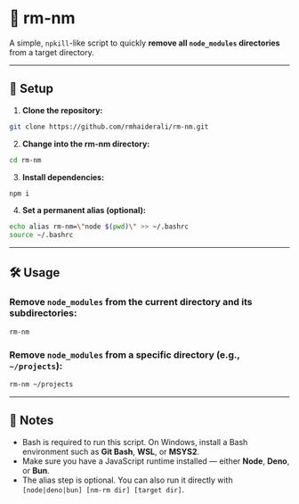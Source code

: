 # 🧹 rm-nm

A simple, `npkill`-like script to quickly **remove all `node_modules` directories** from a target directory.

---

## 🚀 Setup

1. **Clone the repository:**

```bash
git clone https://github.com/rmhaiderali/rm-nm.git
```

2. **Change into the rm-nm directory:**

```bash
cd rm-nm
```

3. **Install dependencies:**

```bash
npm i
```

4. **Set a permanent alias (optional):**

```bash
echo alias rm-nm=\"node $(pwd)\" >> ~/.bashrc
source ~/.bashrc
```

---

## 🛠 Usage

### Remove `node_modules` from the current directory and its subdirectories:

```bash
rm-nm
```

### Remove `node_modules` from a specific directory (e.g., `~/projects`):

```bash
rm-nm ~/projects
```

---

## 📌 Notes
- Bash is required to run this script. On Windows, install a Bash environment such as **Git Bash**, **WSL**, or **MSYS2**.
- Make sure you have a JavaScript runtime installed — either **Node**, **Deno**, or **Bun**.
- The alias step is optional. You can also run it directly with `[node|deno|bun] [nm-rm dir] [target dir]`.
